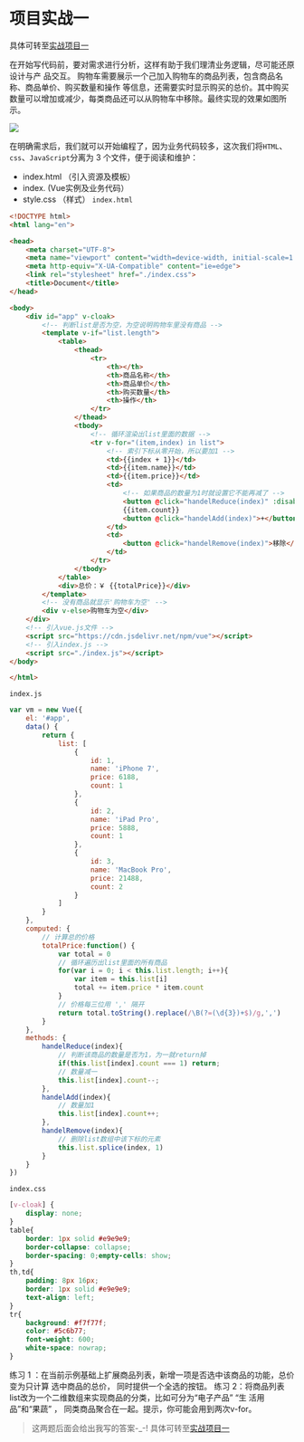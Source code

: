 # 项目实战一
具体可转至[实战项目一](./实战项目一)

在开始写代码前，要对需求进行分析，这样有助于我们理清业务逻辑，尽可能还原设计与产 品交互。 购物车需要展示一个己加入购物车的商品列表，包含商品名称、商品单价、购买数量和操作 等信息，还需要实时显示购买的总价。其中购买数量可以增加或减少，每类商品还可以从购物车中移除。最终实现的效果如图所示。

![](https://ws1.sinaimg.cn/mw690/006rYhJMgy1g2dxaun022j30rj0ft7ck.jpg)

在明确需求后，我们就可以开始编程了，因为业务代码较多，这次我们将` HTML `、` css `、` JavaScript `分离为 3 个文件，便于阅读和维护：

- index.html （引入资源及模板） 
- index.      (Vue实例及业务代码） 
- style.css  （样式）
`index.html`
```html
<!DOCTYPE html>
<html lang="en">

<head>
    <meta charset="UTF-8">
    <meta name="viewport" content="width=device-width, initial-scale=1.0">
    <meta http-equiv="X-UA-Compatible" content="ie=edge">
    <link rel="stylesheet" href="./index.css">
    <title>Document</title>
</head>

<body>
    <div id="app" v-cloak>
        <!-- 判断list是否为空，为空说明购物车里没有商品 -->
        <template v-if="list.length">
            <table>
                <thead>
                    <tr>
                        <th></th>
                        <th>商品名称</th>
                        <th>商品单价</th>
                        <th>购买数量</th>
                        <th>操作</th>
                    </tr>
                </thead>
                <tbody>
                    <!-- 循环渲染出list里面的数据 -->
                    <tr v-for="(item,index) in list">
                        <!-- 索引下标从零开始，所以要加1 -->
                        <td>{{index + 1}}</td>
                        <td>{{item.name}}</td>
                        <td>{{item.price}}</td>
                        <td>
                            <!-- 如果商品的数量为1时就设置它不能再减了 -->
                            <button @click="handelReduce(index)" :disabled="item.count===1">-</button>
                            {{item.count}}
                            <button @click="handelAdd(index)">+</button>
                        </td>
                        <td>
                            <button @click="handelRemove(index)">移除</button>
                        </td>
                    </tr>
                </tbody>
            </table>
            <div>总价：￥ {{totalPrice}}</div>
        </template>
        <!-- 没有商品就显示'购物车为空' -->
        <div v-else>购物车为空</div>
    </div>
    <!-- 引入vue.js文件 -->
    <script src="https://cdn.jsdelivr.net/npm/vue"></script>
    <!-- 引入index.js -->
    <script src="./index.js"></script>
</body>

</html>
```

`index.js`
```js
var vm = new Vue({
    el: '#app',
    data() {
        return {
            list: [
                {
                    id: 1,
                    name: 'iPhone 7',
                    price: 6188,
                    count: 1
                },
                {
                    id: 2,
                    name: 'iPad Pro',
                    price: 5888,
                    count: 1
                },
                {
                    id: 3,
                    name: 'MacBook Pro',
                    price: 21488,
                    count: 2
                }
            ]
        }
    },
    computed: {
        // 计算总的价格
        totalPrice:function() {
            var total = 0
            // 循环遍历出list里面的所有商品
            for(var i = 0; i < this.list.length; i++){
                var item = this.list[i]
                total += item.price * item.count
            }
            // 价格每三位用 ',' 隔开
            return total.toString().replace(/\B(?=(\d{3})+$)/g,',')
        }
    },
    methods: {
        handelReduce(index){
            // 判断该商品的数量是否为1，为一就return掉
            if(this.list[index].count === 1) return;
            // 数量减一
            this.list[index].count--;
        },
        handelAdd(index){
            // 数量加1
            this.list[index].count++;
        },
        handelRemove(index){
            // 删除list数组中该下标的元素
            this.list.splice(index, 1)
        }
    }
})
```
`index.css`
```css
[v-cloak] {
    display: none;
}
table{
    border: 1px solid #e9e9e9;
    border-collapse: collapse;
    border-spacing: 0;empty-cells: show;
}
th,td{
    padding: 8px 16px;
    border: 1px solid #e9e9e9;
    text-align: left;
}
tr{
    background: #f7f77f;
    color: #5c6b77;
    font-weight: 600;
    white-space: nowrap;
}
```
练习 1 ：在当前示例基础上扩展商品列表，新增一项是否选中该商品的功能，总价变为只计算 选中商品的总价， 同时提供一个全选的按钮。
练习 2：将商品列表list改为一个二维数组来实现商品的分类，比如可分为“电子产品” “生 活用品”和“果蔬” ， 同类商品聚合在一起。提示，你可能会用到两次v-for。

> 这两题后面会给出我写的答案-_-!  具体可转至[实战项目一](./实战项目一)